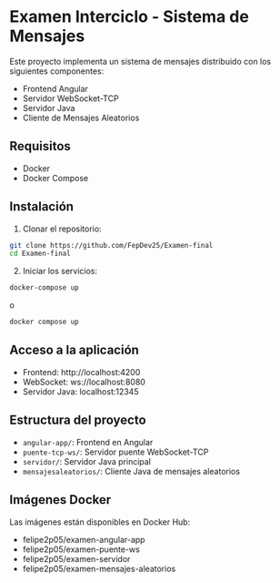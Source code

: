 # Examen Interciclo - Sistema de Mensajes

Este proyecto implementa un sistema de mensajes distribuido con los siguientes componentes:

- Frontend Angular
- Servidor WebSocket-TCP
- Servidor Java
- Cliente de Mensajes Aleatorios

## Requisitos

- Docker
- Docker Compose

## Instalación

1. Clonar el repositorio:
```bash
git clone https://github.com/FepDev25/Examen-final
cd Examen-final
```

2. Iniciar los servicios:
```bash
docker-compose up
```

o 

```bash
docker compose up
```

## Acceso a la aplicación

- Frontend: http://localhost:4200
- WebSocket: ws://localhost:8080
- Servidor Java: localhost:12345

## Estructura del proyecto

- `angular-app/`: Frontend en Angular
- `puente-tcp-ws/`: Servidor puente WebSocket-TCP
- `servidor/`: Servidor Java principal
- `mensajesaleatorios/`: Cliente Java de mensajes aleatorios

## Imágenes Docker

Las imágenes están disponibles en Docker Hub:

- felipe2p05/examen-angular-app
- felipe2p05/examen-puente-ws
- felipe2p05/examen-servidor
- felipe2p05/examen-mensajes-aleatorios 